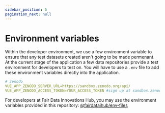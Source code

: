 ```yaml
---
sidebar_position: 5
pagination_next: null
---
```


# Environment variables

Within the developer environment, we use a few environment variable to ensure that any test datasets created aren't going to be made permenant. At the current stage of the application a few data repositories provide a test environment for developers to test on. You will have to use a `.env` file to add these environment variables directly into the application.

```yml title=".env"
# zenodo
VUE_APP_ZENODO_SERVER_URL=https://sandbox.zenodo.org/api/
VUE_APP_ZENODO_ACCESS_TOKEN=YOUR_ACCESS_TOKEN #sign up at sandbox.zenodo.org for a key
```

For developers at Fair Data Innovations Hub, you may use the environment variables provided in this repository: [@fairdataihub/env-files](https://github.com/fairdataihub/env-files/blob/main/SODA-for-COVID-19-Research)
